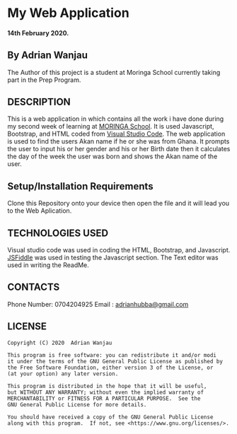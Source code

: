 # My Web Application
#### 14th February 2020.
## By Adrian Wanjau
The Author of this project is a student at Moringa School currently taking part in the Prep Program.

## DESCRIPTION
This is a web application in which contains all the work i have done during my second week of learning at [MORINGA School](https://moringaschool.com/). It is used Javascript, Bootstrap, and HTML coded from [Visual Studio Code](https://code.visualstudio.com/). The web application is used to find the users Akan name if he or she was from Ghana. It prompts the user to input his or her gender and his or her Birth date then it calculates the day of the week the user was born and shows the Akan name of the user.

## Setup/Installation Requirements
Clone this Repository onto your device then open the file and it will lead you to the Web Aplication.

## TECHNOLOGIES USED
Visual studio code was used in coding the HTML, Bootstrap, and Javascript.
[JSFiddle](https://jsfiddle.net/) was used in testing the Javascript section.
The Text editor was used in writing the ReadMe.

## CONTACTS
Phone Number: 0704204925
Email : adrianhubba@gmail.com

## LICENSE
    Copyright (C) 2020  Adrian Wanjau

    This program is free software: you can redistribute it and/or modi
    it under the terms of the GNU General Public License as published by
    the Free Software Foundation, either version 3 of the License, or
    (at your option) any later version.

    This program is distributed in the hope that it will be useful,
    but WITHOUT ANY WARRANTY; without even the implied warranty of
    MERCHANTABILITY or FITNESS FOR A PARTICULAR PURPOSE.  See the
    GNU General Public License for more details.

    You should have received a copy of the GNU General Public License
    along with this program.  If not, see <https://www.gnu.org/licenses/>.
